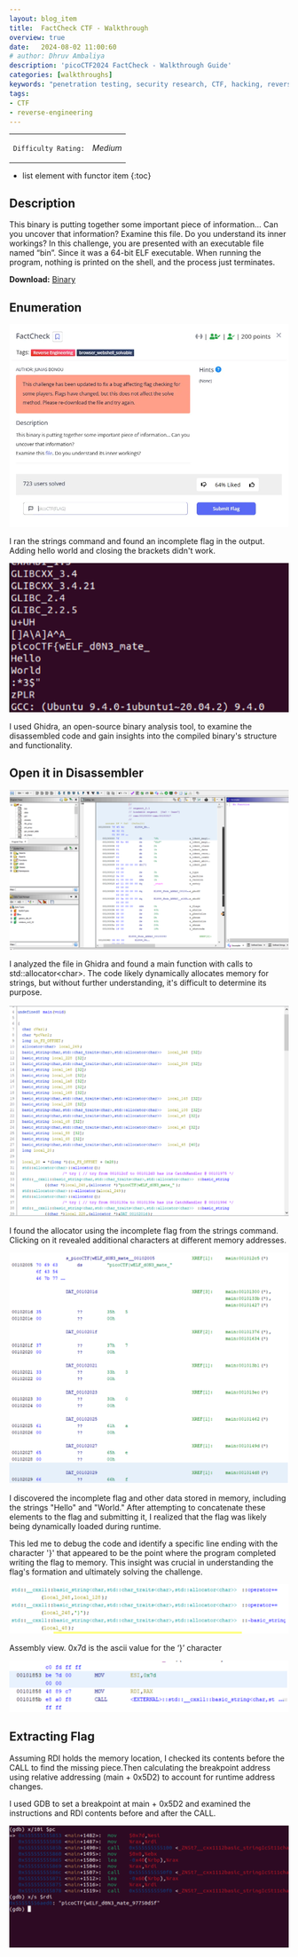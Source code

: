 ```yaml
---
layout: blog_item
title:  FactCheck CTF - Walkthrough
overview: true
date:   2024-08-02 11:00:60
# author: Dhruv Ambaliya
description: 'picoCTF2024 FactCheck - Walkthrough Guide'
categories: [walkthroughs]
keywords: "penetration testing, security research, CTF, hacking, reverse engineering, pen testing tools, cheat sheet, hacking blog, security blog, hacking tutorials, security tutorials, CTFS walkthroughs, boot2root, walkthroughs, hacking tools, hacking tools documentation, testing tools" 
tags:
- CTF
- reverse-engineering
---
```



<div class="coffee-rating">
<table>
      <tbody>
        <tr>
           <td>
               <p><code>Difficulty Rating:</code></p>
           </td>
           <td>
               <p><i class="fa fa-solid fa-fire"> Medium</i></p>
           </td>
        </tr>
      </tbody>
</table>
</div>

* list element with functor item
{:toc}

## Description

This binary is putting together some important piece of information... Can you uncover that information? Examine this file. Do you understand its inner workings? In this challenge, you are presented with an executable file named “bin”. Since it was a
64-bit ELF executable. When running the program, nothing is printed on the shell, and the process just terminates.

**Download:** [Binary](https://artifacts.picoctf.net/c_titan/191/bin)


## Enumeration

![factcheck_des](/img/blog/factCheck/factcheck_des.webp)

I ran the strings command and found an incomplete flag in the output. Adding hello world and closing the brackets didn't work.

![exec](/img/blog/factCheck/exec.png)

I used Ghidra, an open-source binary analysis tool, to examine the disassembled code and gain insights into the compiled binary's structure and functionality.

## Open it in Disassembler

![ghidra](/img/blog/factCheck/ghidra.png)

I analyzed the file in Ghidra and found a main function with calls to std::allocator&lt;char&gt;. The code likely dynamically allocates memory for strings, but without further understanding, it's difficult to determine its purpose.

![decompile](/img/blog/factCheck/decompile.png)

I found the allocator using the incomplete flag from the strings command. Clicking on it revealed additional characters at different memory addresses.

![incomplete_flag](/img/blog/factCheck/incomplete_flag.png)

I discovered the incomplete flag and other data stored in memory, including the strings "Hello" and "World." After attempting to concatenate these elements to the flag and submitting it, I realized that the flag was likely being dynamically loaded during runtime. 

This led me to debug the code and identify a specific line ending with the character '}' that appeared to be the point where the program completed writing the flag to memory. This insight was crucial in understanding the flag's formation and ultimately solving the challenge.

![incomplete_flag2](/img/blog/factCheck/incomplete_flag2.png)

Assembly view. 0x7d is the ascii value for the ‘}’ character

![assembly_view](/img/blog/factCheck/assembly_view.png)

## Extracting Flag

Assuming RDI holds the memory location, I checked its contents before the CALL to find the missing piece.Then calculating the breakpoint address using relative addressing (main + 0x5D2) to account for runtime address changes.

I used GDB to set a breakpoint at main + 0x5D2 and examined the instructions and RDI contents before and after the CALL.

![flag](/img/blog/factCheck/flag.png)

